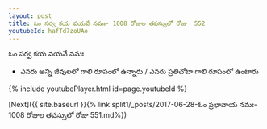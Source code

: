 ```yaml
---
layout: post
title: ఓం సర్వ కయ వయవే నమః- 1008 రోజుల తపస్సులో రోజు  552
youtubeId: hafTd7zoUAo
---
```

 
 
 ఓం సర్వ కయ వయవే నమః  
 
 -  ఎవరు అన్ని జీవులలో గాలి రూపంలో ఉన్నారు / ఎవరు ప్రతిచోటా గాలి రూపంలో ఉంటారు 
 
  
 
  
 
 
 
 
 
 


{% include youtubePlayer.html id=page.youtubeId %}
 
[Next]({{ site.baseurl }}{% link  split1/_posts/2017-06-28-ఓం ప్రభావాయ నమః- 1008 రోజుల తపస్సులో రోజు  551.md%})
 
